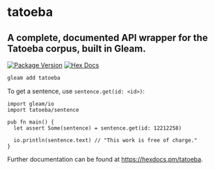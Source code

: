 # tatoeba

## A complete, documented API wrapper for the Tatoeba corpus, built in Gleam.

[![Package Version](https://img.shields.io/hexpm/v/tatoeba)](https://hex.pm/packages/tatoeba)
[![Hex Docs](https://img.shields.io/badge/hex-docs-ffaff3)](https://hexdocs.pm/tatoeba/)

```sh
gleam add tatoeba
```

To get a sentence, use `sentence.get(id: <id>)`:

```gleam
import gleam/io
import tatoeba/sentence

pub fn main() {
  let assert Some(sentence) = sentence.get(id: 12212258)

  io.println(sentence.text) // "This work is free of charge."
}
```

Further documentation can be found at <https://hexdocs.pm/tatoeba>.
